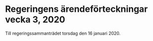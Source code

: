# Regeringens ärendeförteckningar vecka 3, 2020

Till regeringssammanträdet torsdag den 16 januari 2020.
